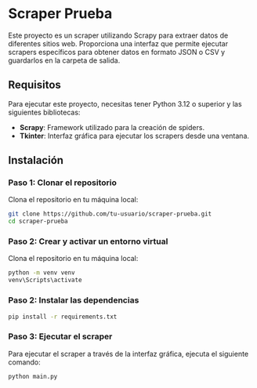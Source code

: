 # Scraper Prueba

Este proyecto es un scraper utilizando Scrapy para extraer datos de diferentes sitios web. Proporciona una interfaz que permite ejecutar scrapers específicos para obtener datos en formato JSON o CSV y guardarlos en la carpeta de salida.

## Requisitos

Para ejecutar este proyecto, necesitas tener Python 3.12 o superior y las siguientes bibliotecas:

- **Scrapy**: Framework utilizado para la creación de spiders.
- **Tkinter**: Interfaz gráfica para ejecutar los scrapers desde una ventana.

## Instalación

### Paso 1: Clonar el repositorio

Clona el repositorio en tu máquina local:

```bash
git clone https://github.com/tu-usuario/scraper-prueba.git
cd scraper-prueba
```
### Paso 2: Crear y activar un entorno virtual

Clona el repositorio en tu máquina local:

```bash
python -m venv venv
venv\Scripts\activate
```

### Paso 2: Instalar las dependencias

```bash
pip install -r requirements.txt
```
### Paso 3: Ejecutar el scraper
Para ejecutar el scraper a través de la interfaz gráfica, ejecuta el siguiente comando:
```bash
python main.py
```
